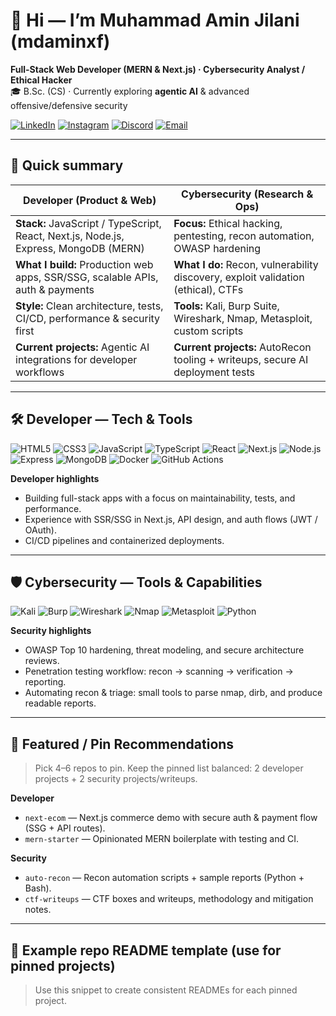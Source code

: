 # 👋 Hi — I’m Muhammad Amin Jilani (mdaminxf)
**Full-Stack Web Developer (MERN & Next.js) · Cybersecurity Analyst / Ethical Hacker**  
🎓 B.Sc. (CS) · Currently exploring **agentic AI** & advanced offensive/defensive security

[![LinkedIn](https://img.shields.io/badge/LinkedIn-Connect-blue?style=for-the-badge&logo=linkedin&logoColor=white)](https://www.linkedin.com/in/mdaminjilani)
[![Instagram](https://img.shields.io/badge/Instagram-@_muhammadamin313-833AB4?style=for-the-badge&logo=instagram&logoColor=white)](https://www.instagram.com/_muhammadamin313)
[![Discord](https://img.shields.io/badge/Discord-muhammadamin0482__67271-5865F2?style=for-the-badge&logo=discord&logoColor=white)](#)
[![Email](https://img.shields.io/badge/Email-Contact-grey?style=for-the-badge&logo=gmail&logoColor=white)](mailto:EMAIL)

---

## 🧭 Quick summary
| Developer (Product & Web) | Cybersecurity (Research & Ops) |
|---|---|
| **Stack:** JavaScript / TypeScript, React, Next.js, Node.js, Express, MongoDB (MERN) | **Focus:** Ethical hacking, pentesting, recon automation, OWASP hardening |
| **What I build:** Production web apps, SSR/SSG, scalable APIs, auth & payments | **What I do:** Recon, vulnerability discovery, exploit validation (ethical), CTFs |
| **Style:** Clean architecture, tests, CI/CD, performance & security first | **Tools:** Kali, Burp Suite, Wireshark, Nmap, Metasploit, custom scripts |
| **Current projects:** Agentic AI integrations for developer workflows | **Current projects:** AutoRecon tooling + writeups, secure AI deployment tests |

---

## 🛠️ Developer — Tech & Tools
<p>
  <img alt="HTML5" src="https://img.shields.io/badge/HTML5-E34F26?style=for-the-badge&logo=html5&logoColor=white" />
  <img alt="CSS3" src="https://img.shields.io/badge/CSS3-1572B6?style=for-the-badge&logo=css3&logoColor=white" />
  <img alt="JavaScript" src="https://img.shields.io/badge/JavaScript-F7DF1E?style=for-the-badge&logo=javascript&logoColor=black" />
  <img alt="TypeScript" src="https://img.shields.io/badge/TypeScript-3178C6?style=for-the-badge&logo=typescript&logoColor=white" />
  <img alt="React" src="https://img.shields.io/badge/React-20232A?style=for-the-badge&logo=react&logoColor=61DAFB" />
  <img alt="Next.js" src="https://img.shields.io/badge/Next.js-000000?style=for-the-badge&logo=nextdotjs&logoColor=white" />
  <img alt="Node.js" src="https://img.shields.io/badge/Node.js-339933?style=for-the-badge&logo=node.js&logoColor=white" />
  <img alt="Express" src="https://img.shields.io/badge/Express-000000?style=for-the-badge&logo=express&logoColor=white" />
  <img alt="MongoDB" src="https://img.shields.io/badge/MongoDB-47A248?style=for-the-badge&logo=mongodb&logoColor=white" />
  <img alt="Docker" src="https://img.shields.io/badge/Docker-2496ED?style=for-the-badge&logo=docker&logoColor=white" />
  <img alt="GitHub Actions" src="https://img.shields.io/badge/GitHub_Actions-2088FF?style=for-the-badge&logo=githubactions&logoColor=white" />
</p>

**Developer highlights**
- Building full-stack apps with a focus on maintainability, tests, and performance.
- Experience with SSR/SSG in Next.js, API design, and auth flows (JWT / OAuth).
- CI/CD pipelines and containerized deployments.

---

## 🛡️ Cybersecurity — Tools & Capabilities
<p>
  <img alt="Kali" src="https://img.shields.io/badge/Kali%20Linux-557C94?style=for-the-badge&logo=kalilinux&logoColor=white" />
  <img alt="Burp" src="https://img.shields.io/badge/Burp%20Suite-FF6C37?style=for-the-badge&logo=burpsuite&logoColor=white" />
  <img alt="Wireshark" src="https://img.shields.io/badge/Wireshark-3A7A9D?style=for-the-badge&logo=wireshark&logoColor=white" />
  <img alt="Nmap" src="https://img.shields.io/badge/nmap-0E7A0E?style=for-the-badge&logo=nmap&logoColor=white" />
  <img alt="Metasploit" src="https://img.shields.io/badge/Metasploit-4F4F4F?style=for-the-badge&logo=metasploit&logoColor=white" />
  <img alt="Python" src="https://img.shields.io/badge/Python-3776AB?style=for-the-badge&logo=python&logoColor=white" />
</p>

**Security highlights**
- OWASP Top 10 hardening, threat modeling, and secure architecture reviews.
- Penetration testing workflow: recon → scanning → verification → reporting.
- Automating recon & triage: small tools to parse nmap, dirb, and produce readable reports.

---

## 🔗 Featured / Pin Recommendations
> Pick 4–6 repos to pin. Keep the pinned list balanced: 2 developer projects + 2 security projects/writeups.

**Developer**
- `next-ecom` — Next.js commerce demo with secure auth & payment flow (SSG + API routes).
- `mern-starter` — Opinionated MERN boilerplate with testing and CI.

**Security**
- `auto-recon` — Recon automation scripts + sample reports (Python + Bash).
- `ctf-writeups` — CTF boxes and writeups, methodology and mitigation notes.

---

## 📌 Example repo README template (use for pinned projects)
> Use this snippet to create consistent READMEs for each pinned project.

